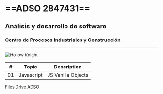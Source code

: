 # ==ADSO 2847431==
## Análisis y desarrollo de software
### Centro de Procesos Industriales y Construcción

---

![Hollow Knight](https://tinyurl.com/53z57anx)

| #  | Topic      | Description          |
|----|---------   |----------------------|
| 01 | Javascript | JS Vanilla Objects   |

[Files Drive ADSO](https://tinyurl.com/4657t2vw)


